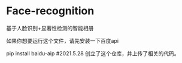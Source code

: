 # Face-recognition
基于人脸识别+显著性检测的智能相册

如果你想要运行这个文件，请先安装一下百度api

pip install baidu-aip
#2021.5.28 创立了这个仓库，并上传了相关的代码。
